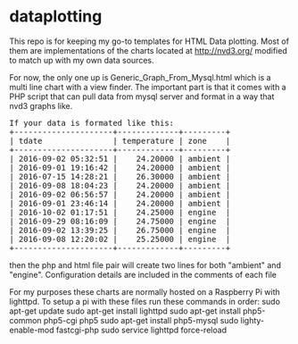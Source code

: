 # dataplotting

This repo is for keeping my go-to templates for HTML Data plotting. Most of them are implementations of the charts located at http://nvd3.org/ modified to match up with my own data sources. 

For now, the only one up is Generic_Graph_From_Mysql.html which is a multi line chart with a view finder. The important part is that it comes with a PHP script that can pull data from mysql server and format in a way that nvd3 graphs like. 

<pre>
If your data is formated like this: 
+---------------------+-------------+---------+
| tdate               | temperature | zone    |
+---------------------+-------------+---------+
| 2016-09-02 05:32:51 |    24.20000 | ambient |
| 2016-09-01 19:16:42 |    24.20000 | ambient |
| 2016-07-15 14:28:21 |    26.30000 | ambient |
| 2016-09-08 18:04:23 |    24.20000 | ambient |
| 2016-09-02 06:56:57 |    24.20000 | ambient |
| 2016-09-01 23:46:14 |    24.20000 | ambient |
| 2016-10-02 01:17:51 |    24.25000 | engine  |
| 2016-09-29 08:16:09 |    24.75000 | engine  |
| 2016-09-02 13:39:25 |    26.75000 | engine  |
| 2016-09-08 12:20:02 |    25.25000 | engine  |
+---------------------+-------------+---------+
</pre>
then the php and html file pair will create two lines for both "ambient" and "engine". Configuration details are included in the comments of each file 



For my purposes these charts are normally hosted on a Raspberry Pi with lighttpd. 
To setup a pi with these files run these commands in order:
sudo apt-get update
sudo apt-get install lighttpd
sudo apt-get install php5-common php5-cgi php5
sudo apt-get install php5-mysql
sudo lighty-enable-mod fastcgi-php
sudo service lighttpd force-reload

